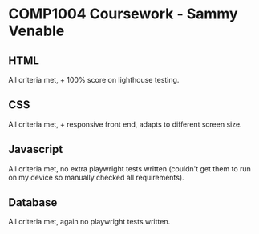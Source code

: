 # COMP1004 Coursework - Sammy Venable
## HTML
All criteria met, + 100% score on lighthouse testing.

## CSS
All criteria met, + responsive front end, adapts to different screen size.

## Javascript
All criteria met, no extra playwright tests written (couldn't get them to run on my device so manually checked all requirements).

## Database
All criteria met, again no playwright tests written.
